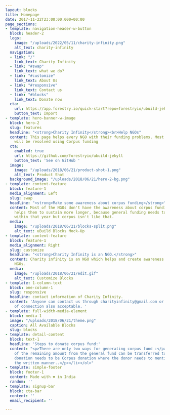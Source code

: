 ```yaml
---
layout: blocks
title: Homepage
date: 2017-11-22T23:00:00.000+00:00
page_sections:
- template: navigation-header-w-button
  block: header-2
  logo:
    image: "/uploads/2022/05/11/charity-infinity.png"
    alt_text: charity-infinity
  navigation:
  - link: "/"
    link_text: Charity Infinity
  - link: "#swap"
    link_text: what we do?
  - link: "#customize"
    link_text: About Us
  - link: "#responsive"
    link_text: Contact us
  - link: "#blocks"
    link_text: Donate now
  cta:
    url: https://app.forestry.io/quick-start?repo=forestryio/ubuild-jekyll&provider=github&engine=jekyll
    button_text: Import
- template: hero-banner-w-image
  block: hero-2
  slug: features
  headline: "<strong>Charity Infinity</strong><br>Help NGOs"
  content: This page helps every NGO with their funding problems. Most of the problem
    will be resolved using Corpus funding
  cta:
    enabled: true
    url: https://github.com/forestryio/ubuild-jekyll
    button_text: 'See on GitHub '
  image:
    image: "/uploads/2018/06/21/product-shot-1.png"
    alt_text: Product Shot
  background_image: "/uploads/2018/06/21/hero-2-bg.png"
- template: content-feature
  block: feature-1
  media_alignment: Left
  slug: swap
  headline: "<strong>Make some awareness about corpus funding</strong>"
  content: Most of the NGOs don't have the awareness about corpus funding , that only
    helps them to sustain more longer, because general funding needs to be spent 85%
    within that year but corpus isn't like that.
  media:
    image: "/uploads/2018/06/21/blocks-split.png"
    alt_text: uBuild Blocks Mock-Up
- template: content-feature
  block: feature-1
  media_alignment: Right
  slug: customize
  headline: "<strong>Charity Infinity is an NGO.</strong>"
  content: Charity infinity is an NGO which helps and create awareness to all other
    NGOs.
  media:
    image: "/uploads/2018/06/21/edit.gif"
    alt_text: Customize Blocks
- template: 1-column-text
  block: one-column-1
  slug: responsive
  headline: contact information of Charity Infinity.
  content: 'Anyone can contact us through charityinfinity@gmail.com or any other mode
    of connection also acceptable. '
- template: full-width-media-element
  block: media-1
  image: "/uploads/2018/06/21/theme.png"
  caption: All Available Blocks
  slug: blocks
- template: detail-content
  block: text-1
  headline: 'Steps to donate corpus fund:'
  content: "<p>There are only two ways for generating corpus fund :</p><ol><li><p>15%
    of the remaining amount from the general fund can be transferred to Corpus.</p></li><li><p>The
    donation needs to be Corpus donation where the donor needs to mention that in
    the written manner..</p></li></ol>"
- template: simple-footer
  block: footer-1
  content: Made with ❤︎ in India
  random: ''
- template: signup-bar
  block: cta-bar
  content: ''
  email_recipient: ''

---
```

